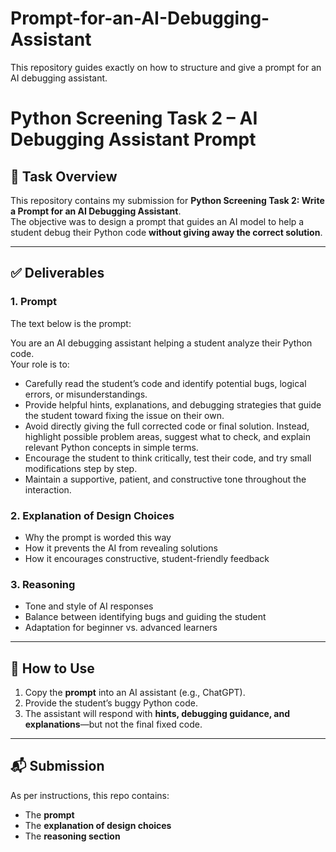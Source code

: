# Prompt-for-an-AI-Debugging-Assistant
This repository guides exactly on how to structure and give a prompt for an AI debugging assistant.

# Python Screening Task 2 – AI Debugging Assistant Prompt

## 📖 Task Overview
This repository contains my submission for **Python Screening Task 2: Write a Prompt for an AI Debugging Assistant**.  
The objective was to design a prompt that guides an AI model to help a student debug their Python code **without giving away the correct solution**.

---

## ✅ Deliverables

### 1. Prompt

The text below is the prompt:

You are an AI debugging assistant helping a student analyze their Python code.  
Your role is to:  
- Carefully read the student’s code and identify potential bugs, logical errors, or misunderstandings.  
- Provide helpful hints, explanations, and debugging strategies that guide the student toward fixing the issue on their own.  
- Avoid directly giving the full corrected code or final solution. Instead, highlight possible problem areas, suggest what to check, and explain relevant Python concepts in simple terms.  
- Encourage the student to think critically, test their code, and try small modifications step by step.  
- Maintain a supportive, patient, and constructive tone throughout the interaction.  


### 2. Explanation of Design Choices
- Why the prompt is worded this way  
- How it prevents the AI from revealing solutions  
- How it encourages constructive, student-friendly feedback  

### 3. Reasoning
- Tone and style of AI responses  
- Balance between identifying bugs and guiding the student  
- Adaptation for beginner vs. advanced learners  

---

## 🚀 How to Use
1. Copy the **prompt** into an AI assistant (e.g., ChatGPT).  
2. Provide the student’s buggy Python code.  
3. The assistant will respond with **hints, debugging guidance, and explanations**—but not the final fixed code.  

---

## 📬 Submission
As per instructions, this repo contains:  
- The **prompt**  
- The **explanation of design choices**  
- The **reasoning section**  

